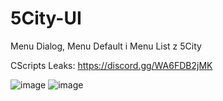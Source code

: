 # 5City-UI
Menu Dialog, Menu Default i Menu List z 5City

CScripts Leaks: https://discord.gg/WA6FDB2jMK

![image](https://user-images.githubusercontent.com/55330408/132097592-f0f59115-cbc8-4f5f-a4ee-8d930bde48bc.png)
![image](https://user-images.githubusercontent.com/55330408/132097599-213b7d50-315f-4dc2-9b04-fe048caa0dd1.png)
